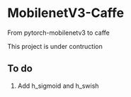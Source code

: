 # MobilenetV3-Caffe
From pytorch-mobilenetv3 to caffe

This project is under contruction

## To do 

1. Add h_sigmoid and h_swish 
